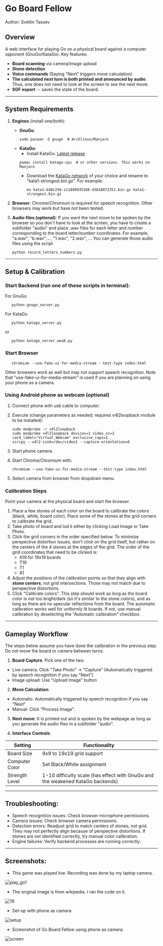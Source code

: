 # Go Board Fellow 
Author: Svetlin Tassev

## Overview  
A web interface for playing Go on a physical board against a computer opponent (GnuGo/KataGo). Key features:  
- **Board scanning** via camera/image upload  
- **Stone detection**
- **Voice commands** (Saying "Next" triggers move calculation)
- **The calculated next turn is both printed and announced by audio**. Thus, one does not need to look at the screen to see the next move. 
- **SGF export** -- saves the state of the board.


---

## System Requirements  

1. **Engines** (install one/both):  
   - **GnuGo**:  
     ```
     sudo pacman -S gnugo  # Archlinux/Manjaro
     ```
   - **KataGo**:  
     - Install KataGo: [Latest release](https://github.com/lightvector/KataGo/releases)
     ```
     pamac install katago-cpu  # or other versions. This works on Manjaro
     ```
     - Download the [KataGo network](https://katagotraining.org/) of your choice and rename to "kata1-strongest.bin.gz". For example:
       ```
       mv kata1-b40c256-s11840935168-d3818872351.bin.gz kata1-strongest.bin.gz
       ```

2. **Browser**: Chrome/Chromium is required for speech recognition. Other browsers may work but have not been tested.

3. **Audio files (optional)**: If you want the next move to be spoken by the browser so you don't have to look at the screen, you have to create a subfolder "audio" and place .wav files for each letter and number corresponding to the board letter/number coordinates. For example, "a.wav", "b.wav",..., "1.wav", "2.wav", ... You can generate those audio files using the script
    ```
    python record_letters_numbers.py
    ```
    
---

## Setup & Calibration  

### **Start Backend** (run one of these scripts in terminal):
For GnuGo

       python gnugo_server.py

    
For KataGo

       python katago_server.py

or 

       python katago_server_weak.py

### **Start Browser**

       chromium --use-fake-ui-for-media-stream --test-type index.html
   
Other browsers work as well but may not support speech recognition. Note that "use-fake-ui-for-media-stream" is used if you are planning on using your phone as a camera.

### **Using Android phone as webcam (optional)**

1. Connect phone with usb cable to computer.
2. Execute (change parameters as needed; requires v4l2loopback module to be installed):

       sudo modprobe -r v4l2loopback
       sudo modprobe v4l2loopback devices=1 video_nr=2 card_label="Virtual_Webcam" exclusive_caps=1
       scrcpy --v4l2-sink=/dev/video2 --capture-orientation=0

3. Start phone camera.
4. Start Chrome/Chromium with:

       chromium --use-fake-ui-for-media-stream --test-type index.html
       
5. Select camera from browser from dropdown menu.

### **Calibration Steps** 

Point your camera at the physical board and start the browser.

1. Place a few stones of each color on the board to calibrate the colors (black, white, board color). Place some of the stones at the grid corners to calibrate the grid.
2. Take photo of board and lod it either by clicking Load Image or Take Photo.
3. Click the grid corners in the order specified below. To minimize perspective distortion issues, don't click on the grid itself, but rather on the centers of the 4 stones at the edges of the grid. The order of the grid coordinates that need to be clicked is:
   - A19 for 19x19 boards
   - T19
   - T1
   - A1
4. Adjust the positions of the calibration points so that they align with **stone centers**, not grid intersections. Those may not match due to perspective distortions.
5. Click "Calibrate colors". This step should work as long as the board color is not too bright/dark (so it's similar to the stone colors), and as long as there are no specular reflections from the board. The automatic calibration works well for uniformly lit boards. If not, use manual calibration by deselecting the "Automatic calibration" checkbox.

---

## Gameplay Workflow  

The steps below assume you have done the calibration in the previous step. Do not move the board or camera between turns.

1. **Board Capture**. Pick one of the two:  
- Live camera: Click "Take Photo" → "Capture" (Automatically triggered by speech recognition if you say "Next")
- Image upload: Use "Upload Image" button  

2. **Move Calculation**:  
- Automatic: Automatically triggered by speech recognition if you say "Next"
- Manual: Click "Process Image".

3. **Next move**: It is printed out and is spoken by the webpage as long as you generate the audio files in a subfolder "audio".

3. **Interface Controls**:  

| Setting          | Functionality                         |
|------------------|---------------------------------------|
| Board Size       | 9x9 to 19x19 grid support             |
| Computer Color   | Set Black/White assignment            |
| Strength Level   | 1-10 difficulty scale (has effect with GnuGo and the weakened KataGo backends)          |

---

##  **Troubleshooting**:  
- Speech recognition issues: Check browser microphone permissions.
- Camera issues: Check browser camera permissions.
- Detection errors: Readjust grid to match centers of stones, not grid. They may not perfectly align because of perspective distortions. If stones are not identified correctly, try manual color calibration.
- Engine failures: Verify backend processes are running correctly.


---
## Screenshots:
 - This game was played live. Recording was done by my laptop camera.

![play_go1](https://github.com/user-attachments/assets/0a8da466-f542-429c-92b8-dba48646abae)


 - The original image is from wikipedia. I ran the code on it.
  
![19](https://github.com/user-attachments/assets/91bd0fa7-7a43-476a-94d6-d2163b261d1a)

 - Set-up with phone as camera
  
![setup](https://github.com/user-attachments/assets/5aabd32f-e8f7-4c66-ae46-687b9265ca47)

 - Screenshot of Go Board Fellow using phone as camera:

![screen](https://github.com/user-attachments/assets/bc3c8952-afea-46d2-88fb-851a9ce70899)

